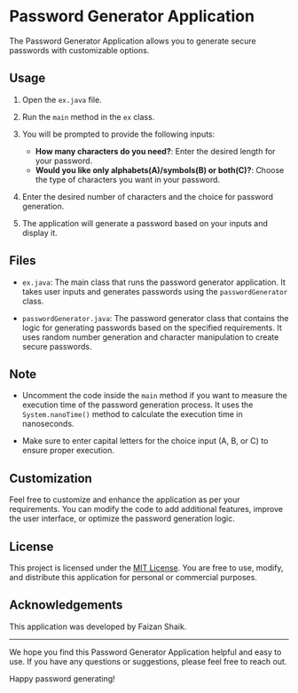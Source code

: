 # Password Generator Application

The Password Generator Application allows you to generate secure passwords with customizable options.

## Usage

1. Open the `ex.java` file.

2. Run the `main` method in the `ex` class.

3. You will be prompted to provide the following inputs:
   - **How many characters do you need?**: Enter the desired length for your password.
   - **Would you like only alphabets(A)/symbols(B) or both(C)?**: Choose the type of characters you want in your password.

4. Enter the desired number of characters and the choice for password generation.

5. The application will generate a password based on your inputs and display it.

## Files

- `ex.java`: The main class that runs the password generator application. It takes user inputs and generates passwords using the `passwordGenerator` class.

- `passwordGenerator.java`: The password generator class that contains the logic for generating passwords based on the specified requirements. It uses random number generation and character manipulation to create secure passwords.

## Note

- Uncomment the code inside the `main` method if you want to measure the execution time of the password generation process. It uses the `System.nanoTime()` method to calculate the execution time in nanoseconds.

- Make sure to enter capital letters for the choice input (A, B, or C) to ensure proper execution.

## Customization

Feel free to customize and enhance the application as per your requirements. You can modify the code to add additional features, improve the user interface, or optimize the password generation logic.

## License

This project is licensed under the [MIT License](LICENSE). You are free to use, modify, and distribute this application for personal or commercial purposes.

## Acknowledgements

This application was developed by Faizan Shaik. 

---

We hope you find this Password Generator Application helpful and easy to use. If you have any questions or suggestions, please feel free to reach out.

Happy password generating!
